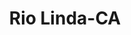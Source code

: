 ---
title: Rio Linda-CA
slug: rio-linda-ca
f_state:
- cms/state/california.md
f_locations:
- cms/payday-loan/advance-america-2673.md
- cms/payday-loan/advance-america-3018.md
- cms/payday-loan/big-o-check-cashing-5274.md
- cms/payday-loan/check-mate-13877.md
- cms/payday-loan/check-mate-13878.md
updated-on: '2024-05-30T13:41:28.615Z'
created-on: '2024-05-30T13:41:28.615Z'
published-on: '2024-05-30T13:54:32.469Z'
f_city: Rio Linda
layout: '[city].html'
tags: city
---